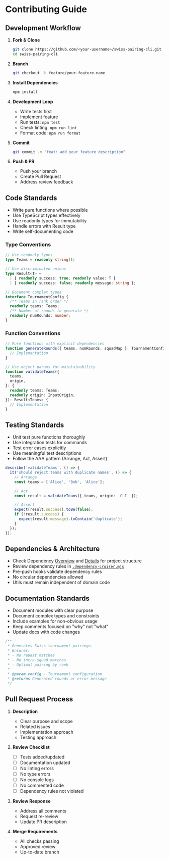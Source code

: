 # Contributing Guide

## Development Workflow

1. **Fork & Clone**

   ```bash
   git clone https://github.com/<your-username>/swiss-pairing-cli.git
   cd swiss-pairing-cli
   ```

1. **Branch**

   ```bash
   git checkout -b feature/your-feature-name
   ```

1. **Install Dependencies**

   ```bash
   npm install
   ```

1. **Development Loop**

   - Write tests first
   - Implement feature
   - Run tests: `npm test`
   - Check linting: `npm run lint`
   - Format code: `npm run format`

1. **Commit**

   ```bash
   git commit -m "feat: add your feature description"
   ```

1. **Push & PR**
   - Push your branch
   - Create Pull Request
   - Address review feedback

## Code Standards

- Write pure functions where possible
- Use TypeScript types effectively
- Use readonly types for immutability
- Handle errors with Result type
- Write self-documenting code

### Type Conventions

```typescript
// Use readonly types
type Teams = readonly string[];

// Use discriminated unions
type Result<T> =
  | { readonly success: true; readonly value: T }
  | { readonly success: false; readonly message: string };

// Document complex types
interface TournamentConfig {
  /** Teams in rank order */
  readonly teams: Teams;
  /** Number of rounds to generate */
  readonly numRounds: number;
}
```

### Function Conventions

```typescript
// Pure functions with explicit dependencies
function generateRounds({ teams, numRounds, squadMap }: TournamentConfig): Result<Rounds> {
  // Implementation
}

// Use object params for maintainability
function validateTeams({
  teams,
  origin,
}: {
  readonly teams: Teams;
  readonly origin: InputOrigin;
}): Result<Teams> {
  // Implementation
}
```

## Testing Standards

- Unit test pure functions thoroughly
- Use integration tests for commands
- Test error cases explicitly
- Use meaningful test descriptions
- Follow the AAA pattern (Arrange, Act, Assert)

```typescript
describe('validateTeams', () => {
  it('should reject teams with duplicate names', () => {
    // Arrange
    const teams = ['Alice', 'Bob', 'Alice'];

    // Act
    const result = validateTeams({ teams, origin: 'CLI' });

    // Assert
    expect(result.success).toBe(false);
    if (!result.success) {
      expect(result.message).toContain('duplicate');
    }
  });
});
```

## Dependencies & Architecture

- Check Dependency [Overview](dependencies-overview.html) and [Details](dependencies-detailed.html) for project structure
- Review dependency rules in [`.dependency-cruiser.mjs`](../.dependency-cruiser.mjs)
- Pre-push hooks validate dependency rules
- No circular dependencies allowed
- Utils must remain independent of domain code

## Documentation Standards

- Document modules with clear purpose
- Document complex types and constraints
- Include examples for non-obvious usage
- Keep comments focused on "why" not "what"
- Update docs with code changes

```typescript
/**
 * Generates Swiss tournament pairings.
 * Ensures:
 * - No repeat matches
 * - No intra-squad matches
 * - Optimal pairing by rank
 *
 * @param config - Tournament configuration
 * @returns Generated rounds or error message
 */
```

## Pull Request Process

1. **Description**

   - Clear purpose and scope
   - Related issues
   - Implementation approach
   - Testing approach

2. **Review Checklist**

   - [ ] Tests added/updated
   - [ ] Documentation updated
   - [ ] No linting errors
   - [ ] No type errors
   - [ ] No console logs
   - [ ] No commented code
   - [ ] Dependency rules not violated

3. **Review Response**

   - Address all comments
   - Request re-review
   - Update PR description

4. **Merge Requirements**
   - All checks passing
   - Approved review
   - Up-to-date branch
